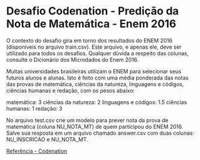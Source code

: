 # Desafio Codenation - Predição da Nota de Matemática - Enem 2016


O contexto do desafio gira em torno dos resultados do ENEM 2016 (disponíveis no arquivo train.csv). Este arquivo, e apenas ele, deve ser utilizado para todos os desafios. Qualquer dúvida a respeito das colunas, consulte o Dicionário dos Microdados do Enem 2016.

Muitas universidades brasileiras utilizam o ENEM para selecionar seus futuros alunos e alunas. Isto é feito com uma média ponderada das notas das provas de matemática, ciências da natureza, linguagens e códigos, ciências humanas e redação, com os pesos abaixo:

matemática: 3 
ciências da natureza: 2
linguagens e códigos: 1.5
ciências humanas: 1
redação: 3

No arquivo test.csv crie um modelo para prever nota da prova de matemática (coluna NU_NOTA_MT) de quem participou do ENEM 2016.
Salve sua resposta em um arquivo chamado answer.csv com duas colunas: NU_INSCRICAO e NU_NOTA_MT.


[Referência - Codenation](https://www.codenation.dev/aceleradev/ds-belohorizonte-1/)
